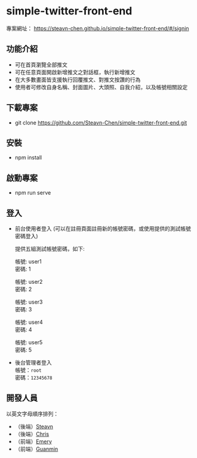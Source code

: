 # simple-twitter-front-end
專案網址： https://steavn-chen.github.io/simple-twitter-front-end/#/signin

## 功能介紹
- 可在首頁瀏覽全部推文
- 可在任意頁面開啟新增推文之對話框，執行新增推文
- 在大多數畫面皆支援執行回覆推文、對推文按讚的行為
- 使用者可修改自身名稱、封面圖片、大頭照、自我介紹，以及帳號相關設定

## 下載專案
- git clone https://github.com/Steavn-Chen/simple-twitter-front-end.git

## 安裝
- npm install

## 啟動專案
- npm run serve

## 登入

- 前台使用者登入
  (可以在註冊頁面註冊新的帳號密碼，或使用提供的測試帳號密碼登入)<br>
  
  提供五組測試帳號密碼，如下:
  
  帳號: user1 <br>
  密碼: 1
  
  帳號: user2<br>
  密碼: 2
  
  帳號: user3<br>
  密碼: 3
  
  帳號: user4<br>
  密碼: 4
  
  帳號: user5<br>
  密碼: 5
  
- 後台管理者登入<br>
  帳號：`root` <br>
  密碼：`12345678`
  
## 開發人員
以英文字母順序排列：
- （後端）[Steavn](https://github.com/Steavn-Chen)
- （後端）[Chris](https://github.com/cschang07)
- （前端）[Emery](https://github.com/huangtingyu04)
- （前端）[Guanmin](https://github.com/mingmoth)

